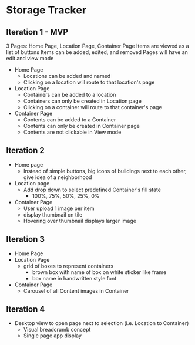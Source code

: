 # Storage Tracker
## Iteration 1 - MVP
3 Pages: Home Page, Location Page, Container Page
Items are viewed as a list of buttons
Items can be added, edited, and removed
Pages will have an edit and view mode
- Home Page
	- Locations can be added and named
	- Clicking on a location will route to that location's page
- Location Page
	- Containers can be added to a location
	- Containers can only be created in Location page
	- Clicking on a container will route to that container's page
- Container Page
	- Contents can be added to a Container
	- Contents can only be created in Container page
	- Contents are not clickable in View mode

## Iteration 2
- Home page
	- Instead of simple buttons, big icons of buildings next to each other, give idea of a neighborhood
- Location page
	- Add drop down to select predefined Container's fill state
		- 100%, 75%, 50%, 25%, 0%
- Container Page
	- User upload 1 image per item
	- display thumbnail on tile
	- Hovering over thumbnail displays larger image

## Iteration 3
- Home Page
- Location Page
	- grid of boxes to represent containers
		- brown box with name of box on white sticker like frame
		- box name in handwritten style font
- Container Page
	- Carousel of all Content images in Container

## Iteration 4
- Desktop view to open page next to selection (i.e. Location to Container)
	- Visual breadcrumb concept
	- Single page app display